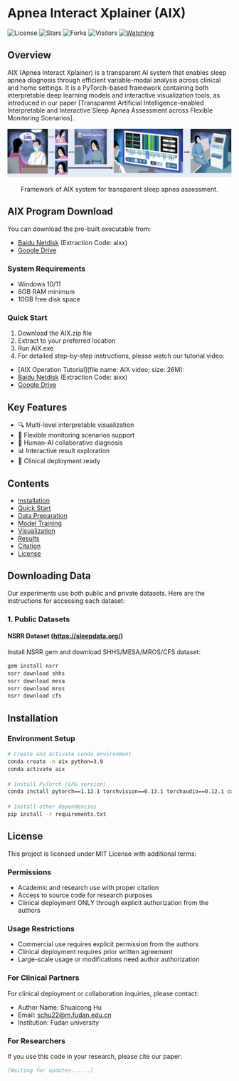 # Apnea Interact Xplainer (AIX)

![License](https://img.shields.io/badge/License-MIT-blue.svg)
![Stars](https://img.shields.io/github/stars/fdu-harry/Apnea-Interact-Xplainer?style=social)
![Forks](https://img.shields.io/github/forks/fdu-harry/Apnea-Interact-Xplainer?style=social)
![Visitors](https://hits.seeyoufarm.com/api/count/incr/badge.svg?url=https%3A%2F%2Fgithub.com%2Ffdu-harry%2FApnea-Interact-Xplainer&count_bg=%2379C83D&title_bg=%23555555&icon=&icon_color=%23E7E7E7&title=visitors&edge_flat=false)
[![Watching](https://img.shields.io/github/watchers/fdu-harry/Apnea-Interact-Xplainer?style=social)](https://github.com/你的用户名/仓库名/watchers)

## Overview
AIX (Apnea Interact Xplainer) is a transparent AI system that enables sleep apnea diagnosis through efficient variable-modal analysis across clinical and home settings. It is a PyTorch-based framework containing both interpretable deep learning models and interactive visualization tools, as introduced in our paper [Transparent Artificial Intelligence-enabled Interpretable and Interactive Sleep Apnea Assessment across Flexible Monitoring Scenarios].

<div align="center">
    <img src="https://raw.githubusercontent.com/fdu-harry/Apnea-Interact-Xplainer/main/figures/AIX.jpg" width="800px">
    <p>Framework of AIX system for transparent sleep apnea assessment.</p>
</div>

## AIX Program Download
You can download the pre-built executable from:

- [Baidu Netdisk](https://pan.baidu.com/s/1VnALWGZ3c44CqNQFaTSlNg?pwd=aixx) (Extraction Code: aixx)
- [Google Drive](https://drive.google.com/file/d/1NiiBx4XNWH8ubIBfoLP4I6Kw5A9vHBPO/view?usp=drive_link)

### System Requirements
- Windows 10/11
- 8GB RAM minimum
- 10GB free disk space

### Quick Start
1. Download the AIX.zip file
2. Extract to your preferred location
3. Run AIX.exe
4. For detailed step-by-step instructions, please watch our tutorial video:
- [AIX Operation Tutorial](file name: AIX video; size: 26M):
- [Baidu Netdisk](https://pan.baidu.com/s/1q1M8KSGgmn8_E7ovnLssSw?pwd=aixx) (Extraction Code: aixx)
- [Google Drive](https://drive.google.com/file/d/1l-UolCbew5eL7EsSvH7HctGgKL_zdUen/view?usp=drive_link)

## Key Features
- 🔍 Multi-level interpretable visualization
- 🏥 Flexible monitoring scenarios support
- 🤝 Human-AI collaborative diagnosis
- 📊 Interactive result exploration
- 📱 Clinical deployment ready

## Contents
- [Installation](#installation)
- [Quick Start](#quick-start)
- [Data Preparation](#downloading-data)
- [Model Training](#model-training)
- [Visualization](#visualization)
- [Results](#results)
- [Citation](#citation)
- [License](#license)

## Downloading Data
Our experiments use both public and private datasets. Here are the instructions for accessing each dataset:

### 1. Public Datasets
#### NSRR Dataset (https://sleepdata.org/)
Install NSRR gem and download SHHS/MESA/MROS/CFS dataset:
```bash
gem install nsrr
nsrr download shhs
nsrr download mesa
nsrr download mros
nsrr download cfs
```

## Installation

### Environment Setup
```bash
# Create and activate conda environment
conda create -n aix python=3.9
conda activate aix

# Install PyTorch (GPU version)
conda install pytorch==1.12.1 torchvision==0.13.1 torchaudio==0.12.1 cudatoolkit=11.3 -c pytorch

# Install other dependencies
pip install -r requirements.txt
```

## License
This project is licensed under MIT License with additional terms:

### Permissions
- Academic and research use with proper citation
- Access to source code for research purposes
- Clinical deployment ONLY through explicit authorization from the authors

### Usage Restrictions
- Commercial use requires explicit permission from the authors
- Clinical deployment requires prior written agreement
- Large-scale usage or modifications need author authorization

### For Clinical Partners
For clinical deployment or collaboration inquiries, please contact:
- Author Name: Shuaicong Hu
- Email: schu22@m.fudan.edu.cn
- Institution: Fudan university

### For Researchers
If you use this code in your research, please cite our paper:
```bibtex
[Waiting for updates......]
